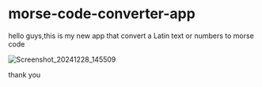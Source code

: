 # morse-code-converter-app

hello guys,this is my new app that convert a Latin text or numbers to morse code

![Screenshot_20241228_145509](https://github.com/user-attachments/assets/5b178552-3887-46b9-8693-fc91efe4eb0d)


thank you
